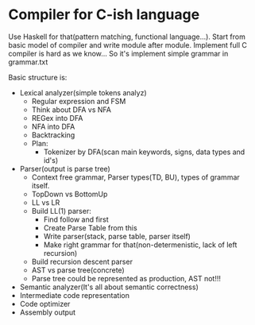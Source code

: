 # Compiler for C-ish language
Use Haskell for that(pattern matching, functional language...).
Start from basic model of compiler and write module after module.
Implement full C compiler is hard as we know...
So it's implement simple grammar in grammar.txt

Basic structure is:
  - Lexical analyzer(simple tokens analyz)
    * Regular expression and FSM
    * Think about DFA vs NFA
    * REGex into DFA
    * NFA into DFA
    * Backtracking
    * Plan:
        - Tokenizer by DFA(scan main keywords, signs, data types and id's)
  - Parser(output is parse tree)
    * Context free grammar, Parser types(TD, BU), types of grammar itself.
    * TopDown vs BottomUp 
    * LL vs LR
    * Build LL(1) parser:
        - Find follow and first
        - Create Parse Table from this
        - Write parser(stack, parse table, parser itself)
        - Make right grammar for that(non-determenistic, lack of left recursion)
    * Build recursion descent parser
    * AST vs parse tree(concrete)
    * Parse tree could be represented as production, AST not!!!
  - Semantic analyzer(It's all about semantic correctness)
  - Intermediate code representation
  - Code optimizer
  - Assembly output
